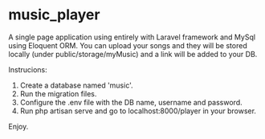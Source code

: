 # music_player
A single page application using entirely with Laravel framework and MySql using Eloquent ORM.
You can upload your songs and they will be stored locally (under public/storage/myMusic)
and a link will be added to your DB.

Instrucions:
1. Create a database named 'music'.
2. Run the migration files.
3. Configure the .env file with the DB name, username and password.
4. Run php artisan serve and go to localhost:8000/player in your browser.

Enjoy.
